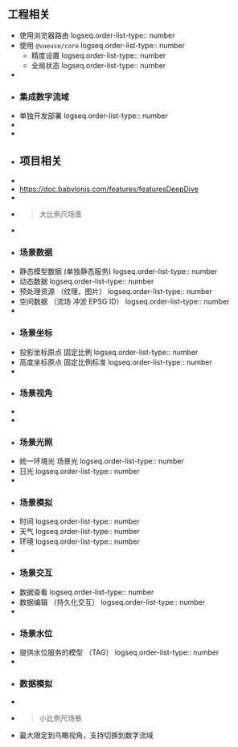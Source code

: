 ## 工程相关
- 使用浏览器路由
  logseq.order-list-type:: number
- 使用 `@vueuse/core`
  logseq.order-list-type:: number
	- 精度设置
	  logseq.order-list-type:: number
	- 全局状态
	  logseq.order-list-type:: number
-
- ### 集成数字流域
- 单独开发部署
  logseq.order-list-type:: number
-
-
- ## 项目相关
-
- https://doc.babylonjs.com/features/featuresDeepDive
-
- > 大比例尺场景
-
- ### 场景数据
- 静态模型数据 (单独静态服务)
  logseq.order-list-type:: number
- 动态数据
  logseq.order-list-type:: number
- 预处理资源 （纹理，图片）
  logseq.order-list-type:: number
- 空间数据 （流场 冲淤 EPSG ID）
  logseq.order-list-type:: number
-
- ### 场景坐标
- 投影坐标原点 固定比例
  logseq.order-list-type:: number
- 高度坐标原点 固定比例标准
  logseq.order-list-type:: number
-
- ### 场景视角
-
-
- ### 场景光照
- 统一环境光  场景光
  logseq.order-list-type:: number
- 日光
  logseq.order-list-type:: number
-
- ### 场景模拟
- 时间
  logseq.order-list-type:: number
- 天气
  logseq.order-list-type:: number
- 环境
  logseq.order-list-type:: number
-
- ### 场景交互
- 数据查看
  logseq.order-list-type:: number
- 数据编辑 （持久化交互）
  logseq.order-list-type:: number
-
- ### 场景水位
- 提供水位服务的模型 （TAG）
  logseq.order-list-type:: number
-
- ### 数据模拟
-
- > 小比例尺场景
- 最大限定到鸟瞰视角，支持切换到数字流域